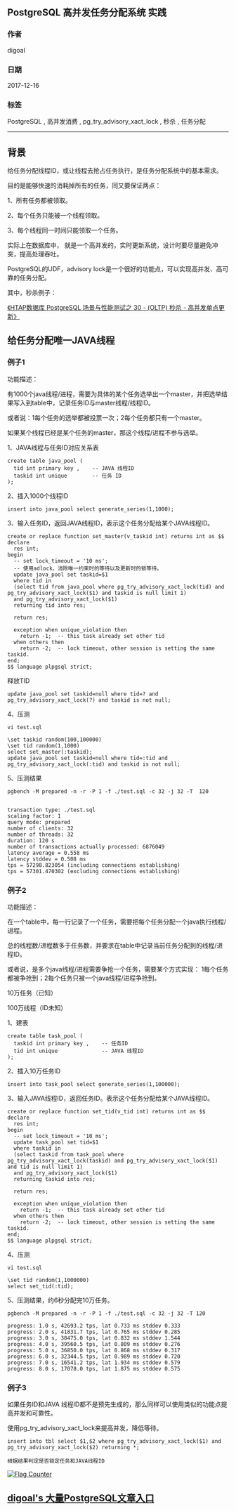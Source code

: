 ## PostgreSQL 高并发任务分配系统 实践  
                                  
### 作者                                  
digoal                                  
                                  
### 日期                                  
2017-12-16                                  
                                  
### 标签                                  
PostgreSQL , 高并发消费 , pg_try_advisory_xact_lock , 秒杀 , 任务分配       
                                  
----                                  
                                  
## 背景     
给任务分配线程ID，或让线程去抢占任务执行，是任务分配系统中的基本需求。  
  
目的是能够快速的消耗掉所有的任务，同又要保证两点：  
  
1、所有任务都被领取。  
  
2、每个任务只能被一个线程领取。  
  
3、每个线程同一时间只能领取一个任务。  
  
实际上在数据库中， 就是一个高并发的，实时更新系统，设计时要尽量避免冲突，提高处理吞吐。  
  
PostgreSQL的UDF，advisory lock是一个很好的功能点，可以实现高并发、高可靠的任务分配。  
  
其中，秒杀例子：  
  
[《HTAP数据库 PostgreSQL 场景与性能测试之 30 - (OLTP) 秒杀 - 高并发单点更新》](../201711/20171107_31.md)    
  
## 给任务分配唯一JAVA线程  
  
### 例子1  
功能描述：  
  
有1000个java线程/进程，需要为具体的某个任务选举出一个master，并把选举结果写入到table中，记录任务ID与master线程/线程ID。  
  
或者说：1每个任务的选举都被投票一次；2每个任务都只有一个master。  
  
如果某个线程已经是某个任务的master，那这个线程/进程不参与选举。  
  
  
1、JAVA线程与任务ID对应关系表  
  
```  
create table java_pool (  
  tid int primary key ,    -- JAVA 线程ID  
  taskid int unique        -- 任务 ID  
);  
```  
  
2、插入1000个线程ID  
  
```  
insert into java_pool select generate_series(1,1000);  
```  
  
3、输入任务ID，返回JAVA线程ID，表示这个任务分配给某个JAVA线程ID。  
  
```  
create or replace function set_master(v_taskid int) returns int as $$  
declare  
  res int;   
begin  
  -- set lock_timeout = '10 ms';  
  -- 使用adlock，消除唯一约束时的等待以及更新时的锁等待。  
  update java_pool set taskid=$1  
  where tid in  
  (select tid from java_pool where pg_try_advisory_xact_lock(tid) and pg_try_advisory_xact_lock($1) and taskid is null limit 1)  
  and pg_try_advisory_xact_lock($1)  
  returning tid into res;  
    
  return res;  
  
  exception when unique_violation then  
    return -1;  -- this task already set other tid  
  when others then  
    return -2;  -- lock timeout, other session is setting the same taskid.  
end;  
$$ language plpgsql strict;  
```  
  
释放TID  
  
  
```  
update java_pool set taskid=null where tid=? and pg_try_advisory_xact_lock(?) and taskid is not null;  
```  
  
4、压测  
  
```  
vi test.sql  
  
\set taskid random(100,100000)  
\set tid random(1,1000)  
select set_master(:taskid);  
update java_pool set taskid=null where tid=:tid and pg_try_advisory_xact_lock(:tid) and taskid is not null;  
```  
  
5、压测结果  
  
```  
pgbench -M prepared -n -r -P 1 -f ./test.sql -c 32 -j 32 -T  120  
  
  
transaction type: ./test.sql  
scaling factor: 1  
query mode: prepared  
number of clients: 32  
number of threads: 32  
duration: 120 s  
number of transactions actually processed: 6876049  
latency average = 0.558 ms  
latency stddev = 0.508 ms  
tps = 57298.823054 (including connections establishing)  
tps = 57301.470302 (excluding connections establishing)  
```  
  
### 例子2  
功能描述：  
  
在一个table中，每一行记录了一个任务，需要把每个任务分配一个java执行线程/进程。  
  
总的线程数/进程数多于任务数，并要求在table中记录当前任务分配到的线程/进程ID。  
  
或者说，是多个java线程/进程需要争抢一个任务，需要某个方式实现： 1每个任务都被争抢到；2每个任务只被一个java线程/进程争抢到。  
  
  
  
10万任务（已知）  
  
  
100万线程（ID未知）  
  
  
1、建表  
  
```  
create table task_pool (  
  taskid int primary key ,    -- 任务ID  
  tid int unique              -- JAVA 线程ID  
);  
```  
  
2、插入10万任务ID  
  
```  
insert into task_pool select generate_series(1,100000);  
```  
  
3、输入JAVA线程ID，返回任务ID。表示这个任务分配给某个JAVA线程ID。  
  
  
```  
create or replace function set_tid(v_tid int) returns int as $$  
declare  
  res int;  
begin  
  -- set lock_timeout = '10 ms';  
  update task_pool set tid=$1  
  where taskid in  
  (select taskid from task_pool where pg_try_advisory_xact_lock(taskid) and pg_try_advisory_xact_lock($1) and tid is null limit 1)  
  and pg_try_advisory_xact_lock($1)  
  returning taskid into res;  
    
  return res;  
  
  exception when unique_violation then  
    return -1;  -- this task already set other tid  
  when others then  
    return -2;  -- lock timeout, other session is setting the same taskid.  
end;  
$$ language plpgsql strict;  
```  
  
4、压测  
  
```  
vi test.sql  
  
\set tid random(1,1000000)  
select set_tid(:tid);  
```  
  
5、压测结果，约6秒分配完10万任务。  
  
  
```  
pgbench -M prepared -n -r -P 1 -f ./test.sql -c 32 -j 32 -T 120  
  
progress: 1.0 s, 42693.2 tps, lat 0.733 ms stddev 0.333  
progress: 2.0 s, 41831.7 tps, lat 0.765 ms stddev 0.285  
progress: 3.0 s, 38475.0 tps, lat 0.832 ms stddev 1.544  
progress: 4.0 s, 39560.5 tps, lat 0.809 ms stddev 0.276  
progress: 5.0 s, 36850.0 tps, lat 0.868 ms stddev 0.317  
progress: 6.0 s, 32344.5 tps, lat 0.989 ms stddev 0.720  
progress: 7.0 s, 16541.2 tps, lat 1.934 ms stddev 0.579  
progress: 8.0 s, 17078.0 tps, lat 1.875 ms stddev 0.575  
```  
  
### 例子3  
如果任务ID和JAVA 线程ID都不是预先生成的，那么同样可以使用类似的功能点提高并发和可靠性。  
  
使用pg_try_advisory_xact_lock来提高并发，降低等待。  
  
```  
insert into tbl select $1,$2 where pg_try_advisory_xact_lock($1) and pg_try_advisory_xact_lock($2) returning *;  

根据结果判定是否锁定任务和JAVA线程ID
```  
    
  
<a rel="nofollow" href="http://info.flagcounter.com/h9V1"  ><img src="http://s03.flagcounter.com/count/h9V1/bg_FFFFFF/txt_000000/border_CCCCCC/columns_2/maxflags_12/viewers_0/labels_0/pageviews_0/flags_0/"  alt="Flag Counter"  border="0"  ></a>  
  
  
  
  
  
  
## [digoal's 大量PostgreSQL文章入口](https://github.com/digoal/blog/blob/master/README.md "22709685feb7cab07d30f30387f0a9ae")
  

